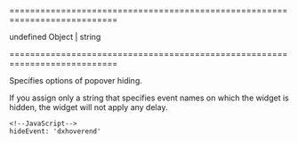 <!--**
/*-------------------------------------------
    Auto-generated file. Do not modify.
-------------------------------------------

**-->
===========================================================================
<!--default-->undefined<!--/default-->
<!--type-->Object | string<!--/type-->
===========================================================================

<!--shortDescription-->
Specifies options of popover hiding.
<!--/shortDescription-->

<!--fullDescription-->
If you assign only a string that specifies event names on which the widget is hidden, the widget will not apply any delay.

    <!--JavaScript-->
    hideEvent: 'dxhoverend'

<!--/fullDescription-->